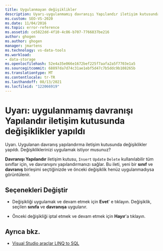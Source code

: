 ```yaml
---
title: Uygulanmayan değişiklikler
description: Uyarı-uygulanmamış davranışı Yapılandır iletişim kutusunda değişiklikler yapıldı. bu Visual Studio O/R Designer iletisi hakkındaki bilgileri görüntüleyin.
ms.custom: SEO-VS-2020
ms.date: 11/04/2016
ms.topic: error-reference
ms.assetid: ce5822dd-4f10-4c86-b707-7766837be216
author: ghogen
ms.author: ghogen
manager: jmartens
ms.technology: vs-data-tools
ms.workload:
- data-storage
ms.openlocfilehash: 52e4a35e066e1672bef225f7aafa2a5f7703e1a5
ms.sourcegitcommit: 68897da7d74c31ae1ebf5d47c7b5ddc9b108265b
ms.translationtype: MT
ms.contentlocale: tr-TR
ms.lasthandoff: 08/13/2021
ms.locfileid: "122066919"
---
```

# <a name="warning-changes-have-been-made-to-the-configure-behavior-dialog-box-that-have-not-been-applied"></a>Uyarı: uygulanmamış davranışı Yapılandır iletişim kutusunda değişiklikler yapıldı

Uyarı. Uygulanan davranış yapılandırma iletişim kutusunda değişiklikler yapıldı. Değişikliklerinizi uygulamak istiyor musunuz?

**Davranışı Yapılandır** iletişim kutusu, `Insert` `Update` `Delete` kullanılabilir tüm sınıflar için, ve davranışını yapılandırmanızı sağlar. Bu ileti, yeni bir **sınıf** ve **davranış** birleşimi seçtiğinizde ve önceki değişiklik henüz uygulanmadıysa görüntülenir.

## <a name="change-options"></a>Seçenekleri Değiştir

- Değişikliği uygulamak ve devam etmek için **Evet**' e tıklayın. Değişiklik, seçilen **sınıfa** ve **davranışa** uygulanır.

- Önceki değişikliği iptal etmek ve devam etmek için **Hayır**'a tıklayın.

## <a name="see-also"></a>Ayrıca bkz.

- [Visual Studio araçlar LINQ to SQL](../data-tools/linq-to-sql-tools-in-visual-studio2.md)